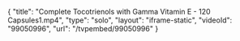 {
    "title": "Complete Tocotrienols with Gamma Vitamin E - 120 Capsules1.mp4",
    "type": "solo",
    "layout": "iframe-static",
    "videoId": "99050996",
    "url": "\/tvpembed\/99050996"
}